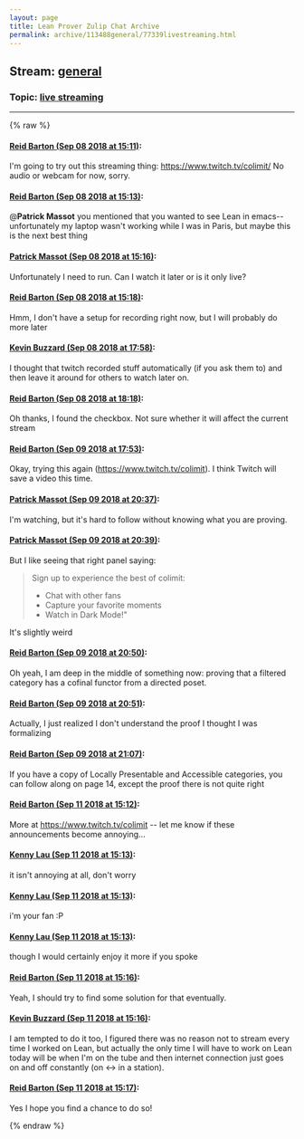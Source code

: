 ```yaml
---
layout: page
title: Lean Prover Zulip Chat Archive 
permalink: archive/113488general/77339livestreaming.html
---
```


## Stream: [general](index.html)
### Topic: [live streaming](77339livestreaming.html)

---


{% raw %}
#### [ Reid Barton (Sep 08 2018 at 15:11)](https://leanprover.zulipchat.com/#narrow/stream/113488-general/topic/live%20streaming/near/133567651):
I'm going to try out this streaming thing: https://www.twitch.tv/colimit/
No audio or webcam for now, sorry.

#### [ Reid Barton (Sep 08 2018 at 15:13)](https://leanprover.zulipchat.com/#narrow/stream/113488-general/topic/live%20streaming/near/133567693):
@**Patrick Massot** you mentioned that you wanted to see Lean in emacs--unfortunately my laptop wasn't working while I was in Paris, but maybe this is the next best thing

#### [ Patrick Massot (Sep 08 2018 at 15:16)](https://leanprover.zulipchat.com/#narrow/stream/113488-general/topic/live%20streaming/near/133567807):
Unfortunately I need to run. Can I watch it later or is it only live?

#### [ Reid Barton (Sep 08 2018 at 15:18)](https://leanprover.zulipchat.com/#narrow/stream/113488-general/topic/live%20streaming/near/133567863):
Hmm, I don't have a setup for recording right now, but I will probably do more later

#### [ Kevin Buzzard (Sep 08 2018 at 17:58)](https://leanprover.zulipchat.com/#narrow/stream/113488-general/topic/live%20streaming/near/133572765):
I thought that twitch recorded stuff automatically (if you ask them to) and then leave it around for others to watch later on.

#### [ Reid Barton (Sep 08 2018 at 18:18)](https://leanprover.zulipchat.com/#narrow/stream/113488-general/topic/live%20streaming/near/133573331):
Oh thanks, I found the checkbox. Not sure whether it will affect the current stream

#### [ Reid Barton (Sep 09 2018 at 17:53)](https://leanprover.zulipchat.com/#narrow/stream/113488-general/topic/live%20streaming/near/133615685):
Okay, trying this again (https://www.twitch.tv/colimit). I think Twitch will save a video this time.

#### [ Patrick Massot (Sep 09 2018 at 20:37)](https://leanprover.zulipchat.com/#narrow/stream/113488-general/topic/live%20streaming/near/133620550):
I'm watching, but it's hard to follow without knowing what you are proving.

#### [ Patrick Massot (Sep 09 2018 at 20:39)](https://leanprover.zulipchat.com/#narrow/stream/113488-general/topic/live%20streaming/near/133620600):
But I like seeing that right panel saying: 
> Sign up to experience the best of colimit:
> * Chat with other fans
> * Capture your favorite moments
> * Watch in Dark Mode!"

It's slightly weird

#### [ Reid Barton (Sep 09 2018 at 20:50)](https://leanprover.zulipchat.com/#narrow/stream/113488-general/topic/live%20streaming/near/133620921):
Oh yeah, I am deep in the middle of something now: proving that a filtered category has a cofinal functor from a directed poset.

#### [ Reid Barton (Sep 09 2018 at 20:51)](https://leanprover.zulipchat.com/#narrow/stream/113488-general/topic/live%20streaming/near/133620925):
Actually, I just realized I don't understand the proof I thought I was formalizing

#### [ Reid Barton (Sep 09 2018 at 21:07)](https://leanprover.zulipchat.com/#narrow/stream/113488-general/topic/live%20streaming/near/133621338):
If you have a copy of Locally Presentable and Accessible categories, you can follow along on page 14, except the proof there is not quite right

#### [ Reid Barton (Sep 11 2018 at 15:12)](https://leanprover.zulipchat.com/#narrow/stream/113488-general/topic/live%20streaming/near/133730880):
More at https://www.twitch.tv/colimit -- let me know if these announcements become annoying...

#### [ Kenny Lau (Sep 11 2018 at 15:13)](https://leanprover.zulipchat.com/#narrow/stream/113488-general/topic/live%20streaming/near/133730919):
it isn't annoying at all, don't worry

#### [ Kenny Lau (Sep 11 2018 at 15:13)](https://leanprover.zulipchat.com/#narrow/stream/113488-general/topic/live%20streaming/near/133730923):
i'm your fan :P

#### [ Kenny Lau (Sep 11 2018 at 15:13)](https://leanprover.zulipchat.com/#narrow/stream/113488-general/topic/live%20streaming/near/133730937):
though I would certainly enjoy it more if you spoke

#### [ Reid Barton (Sep 11 2018 at 15:16)](https://leanprover.zulipchat.com/#narrow/stream/113488-general/topic/live%20streaming/near/133731099):
Yeah, I should try to find some solution for that eventually.

#### [ Kevin Buzzard (Sep 11 2018 at 15:16)](https://leanprover.zulipchat.com/#narrow/stream/113488-general/topic/live%20streaming/near/133731109):
I am tempted to do it too, I figured there was no reason not to stream every time I worked on Lean, but actually the only time I will have to work on Lean today will be when I'm on the tube and then internet connection just goes on and off constantly (on <-> in a station).

#### [ Reid Barton (Sep 11 2018 at 15:17)](https://leanprover.zulipchat.com/#narrow/stream/113488-general/topic/live%20streaming/near/133731159):
Yes I hope you find a chance to do so!


{% endraw %}
